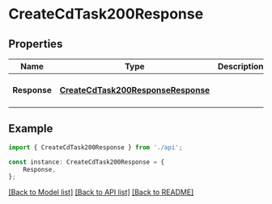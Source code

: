 # CreateCdTask200Response


## Properties

Name | Type | Description | Notes
------------ | ------------- | ------------- | -------------
**Response** | [**CreateCdTask200ResponseResponse**](CreateCdTask200ResponseResponse.md) |  | [optional] [default to undefined]

## Example

```typescript
import { CreateCdTask200Response } from './api';

const instance: CreateCdTask200Response = {
    Response,
};
```

[[Back to Model list]](../README.md#documentation-for-models) [[Back to API list]](../README.md#documentation-for-api-endpoints) [[Back to README]](../README.md)

